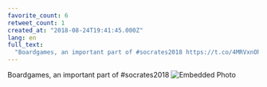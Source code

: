 ```yaml
---
favorite_count: 6
retweet_count: 1
created_at: "2018-08-24T19:41:45.000Z"
lang: en
full_text:
  "Boardgames, an important part of #socrates2018 https://t.co/4MRVxnOhQs"
---
```


Boardgames, an important part of #socrates2018
![Embedded Photo](https://twitter-media-coderbyheart.s3.eu-north-1.amazonaws.com/1033076918160162819-DlY5-A-XoAMKar_.jpg)
